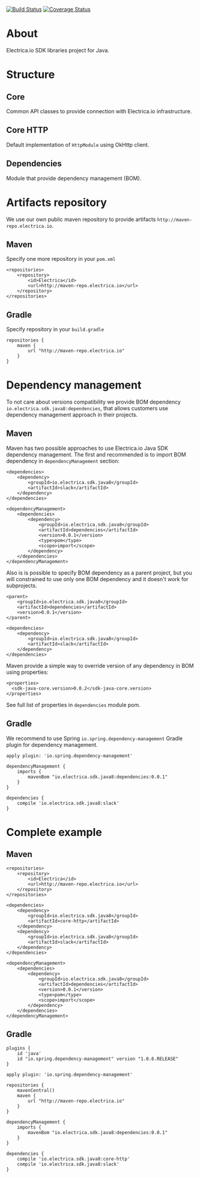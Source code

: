 [![Build Status](https://travis-ci.com/electricaio/sdk-java8.svg?token=z1JRjGpmpeeKYqo3ypqF&branch=master)](https://travis-ci.com/electricaio/sdk-java8)
[![Coverage Status](https://coveralls.io/repos/github/electricaio/sdk-java8/badge.svg?branch=master&t=cRCvXK)](https://coveralls.io/github/electricaio/sdk-java8?branch=master)

# About
Electrica.io SDK libraries project for Java.

# Structure
## Core
Common API classes to provide connection with Electrica.io infrastructure.

## Core HTTP
Default implementation of `HttpModule` using OkHttp client.

## Dependencies
Module that provide dependency management (BOM).

# Artifacts repository
We use our own public maven repository to provide artifacts `http://maven-repo.electrica.io`.

## Maven
Specify one more repository in your `pom.xml`

```
<repositories>
    <repository>
        <id>Electrica</id>
        <url>http://maven-repo.electrica.io</url>
    </repository>
</repositories>
```

## Gradle
Specify repository in your `build.gradle`
```
repositories {
    maven {
        url "http://maven-repo.electrica.io"
    }
}
```


# Dependency management
To not care about versions compatibility we provide BOM dependency `io.electrica.sdk.java8:dependencies`, that allows
customers use dependency management approach in their projects.

## Maven
Maven has two possible approaches to use Electrica.io Java SDK dependency management.
The first and recommended is to import BOM dependency in `dependencyManagement` section:

```
<dependencies>
    <dependency>
        <groupId>io.electrica.sdk.java8</groupId>
        <artifactId>slack</artifactId>
    </dependency>
</dependencies>

<dependencyManagement>
    <dependencies>
        <dependency>
            <groupId>io.electrica.sdk.java8</groupId>
            <artifactId>dependencies</artifactId>
            <version>0.0.1</version>
            <type>pom</type>
            <scope>import</scope>
        </dependency>
    </dependencies>
</dependencyManagement>
```

Also is is possible to specify BOM dependency as a parent project, but you will constrained to use only one BOM
dependency and it doesn't work for subprojects.
```
<parent>
    <groupId>io.electrica.sdk.java8</groupId>
    <artifactId>dependencies</artifactId>
    <version>0.0.1</version>
</parent>

<dependencies>
    <dependency>
        <groupId>io.electrica.sdk.java8</groupId>
        <artifactId>slack</artifactId>
    </dependency>
</dependencies>
```

Maven provide a simple way to override version of any dependency in BOM using properties:
```
<properties>
  <sdk-java-core.version>0.0.2</sdk-java-core.version>
</properties>
```
See full list of properties in `dependencies` module pom.

## Gradle
We recommend to use Spring `io.spring.dependency-management` Gradle plugin for dependency management.
```
apply plugin: 'io.spring.dependency-management'

dependencyManagement {
    imports {
        mavenBom "io.electrica.sdk.java8:dependencies:0.0.1"
    }
}

dependencies {
    compile 'io.electrica.sdk.java8:slack'
}
```


# Complete example

## Maven
```
<repositories>
    <repository>
        <id>Electrica</id>
        <url>http://maven-repo.electrica.io</url>
    </repository>
</repositories>

<dependencies>
    <dependency>
        <groupId>io.electrica.sdk.java8</groupId>
        <artifactId>core-http</artifactId>
    </dependency>
    <dependency>
        <groupId>io.electrica.sdk.java8</groupId>
        <artifactId>slack</artifactId>
    </dependency>
</dependencies>

<dependencyManagement>
    <dependencies>
        <dependency>
            <groupId>io.electrica.sdk.java8</groupId>
            <artifactId>dependencies</artifactId>
            <version>0.0.1</version>
            <type>pom</type>
            <scope>import</scope>
        </dependency>
    </dependencies>
</dependencyManagement>
```

## Gradle
```
plugins {
    id 'java'
    id "io.spring.dependency-management" version "1.0.6.RELEASE"
}

apply plugin: 'io.spring.dependency-management'

repositories {
    mavenCentral()
    maven {
        url "http://maven-repo.electrica.io"
    }
}

dependencyManagement {
    imports {
        mavenBom "io.electrica.sdk.java8:dependencies:0.0.1"
    }
}

dependencies {
    compile 'io.electrica.sdk.java8:core-http'
    compile 'io.electrica.sdk.java8:slack'
}
```